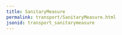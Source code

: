 ```yaml
---
title: SanitaryMeasure
permalink: transport/SanitaryMeasure.html
jsonid: transport_sanitarymeasure
---
```


